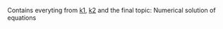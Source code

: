 Contains everyting from [k1](https://github.com/ren-rens/Numerical_Methods/blob/main/k1/README.md), [k2](Numerical_Methods/k2) and the final topic: Numerical solution of equations
